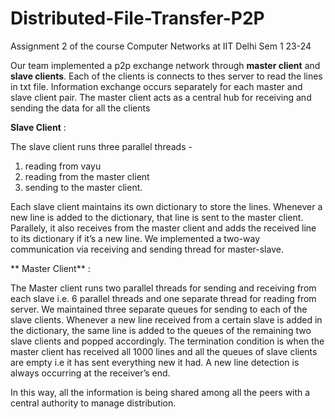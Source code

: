 # Distributed-File-Transfer-P2P
Assignment 2 of the course Computer Networks at IIT Delhi Sem 1 23-24

Our team implemented a p2p exchange network through **master client** and **slave clients**.
Each of the clients is connects to thes server to read the lines in txt file. Information exchange
occurs separately for each master and slave client pair. The master client acts as a central hub for receiving and sending the data for all the clients

**Slave Client** :

The slave client runs three parallel threads -
1. reading from vayu
2. reading from the master client
3. sending to the master client.

Each slave client maintains its own dictionary to store the lines. Whenever a new line is added to the dictionary, that line is sent to the master client. Parallely, it also receives from the master client and adds the received line to its dictionary if it’s a new line. We implemented a two-way communication via receiving and sending thread for master-slave. 

** Master Client** :

The Master client runs two parallel threads for sending and receiving from each slave i.e. 6 parallel threads and one separate thread for reading from server. We maintained three separate queues for sending to each of the slave clients. Whenever a new line received from a certain slave is added in the dictionary, the same line is added to the queues of the remaining two slave clients and popped accordingly. The termination condition is when the master client has received all 1000 lines and all the queues of slave clients are empty i.e it has sent everything new it had. A new line detection is always occurring at the receiver’s end.

In this way, all the information is being shared among all the peers with a central authority to manage distribution.
